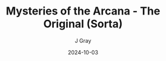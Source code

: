 ---
title: 'Mysteries of the Arcana - The Original (Sorta)'
alt: 'Mysteries of the Arcana'
date: '2024-10-03'
author: 'J Gray'
artist: 'Keira'
---
